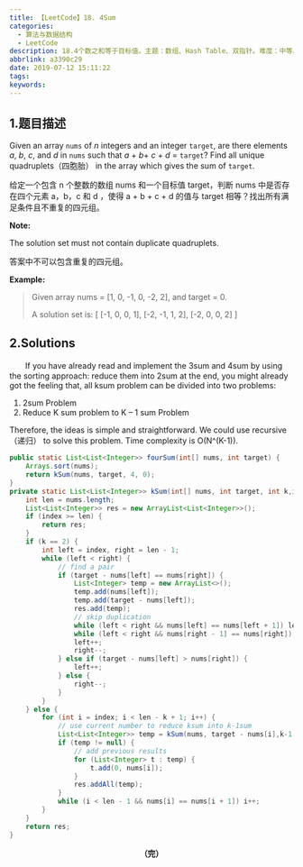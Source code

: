 ```yaml
---
title: 【LeetCode】18. 4Sum
categories:
  - 算法与数据结构
  - LeetCode
description: 18.4个数之和等于目标值。主题：数组、Hash Table、双指针。难度：中等。
abbrlink: a3390c29
date: 2019-07-12 15:11:22
tags:
keywords:
---
```


## 1.题目描述

Given an array `nums` of *n* integers and an integer `target`, are there elements *a*, *b*, *c*, and *d* in `nums` such that *a* + *b*+ *c* + *d* = `target`? Find all unique quadruplets（四胞胎） in the array which gives the sum of `target`.

给定一个包含 n 个整数的数组 nums 和一个目标值 target，判断 nums 中是否存在四个元素 a，b，c 和 d ，使得 a + b + c + d 的值与 target 相等？找出所有满足条件且不重复的四元组。

**Note:**

The solution set must not contain duplicate quadruplets.

答案中不可以包含重复的四元组。

**Example:**

> Given array nums = [1, 0, -1, 0, -2, 2], and target = 0.
>
> A solution set is:
> [
>   [-1,  0, 0, 1],
>   [-2, -1, 1, 2],
>   [-2,  0, 0, 2]
> ]

## 2.Solutions

　　If you have already read and implement the 3sum and 4sum by using the sorting approach: reduce them into 2sum at the end, you might already got the feeling that, all ksum problem can be divided into two problems:

1. 2sum Problem
2. Reduce K sum problem to K – 1 sum Problem

Therefore, the ideas is simple and straightforward. We could use recursive（递归） to solve this problem. Time complexity is O(N^(K-1)).

~~~java
public static List<List<Integer>> fourSum(int[] nums, int target) {
    Arrays.sort(nums);
    return kSum(nums, target, 4, 0);
}
private static List<List<Integer>> kSum(int[] nums, int target, int k,int index) {
    int len = nums.length;
    List<List<Integer>> res = new ArrayList<List<Integer>>();
    if (index >= len) {
        return res;
    }
    if (k == 2) {
        int left = index, right = len - 1;
        while (left < right) {
            // find a pair
            if (target - nums[left] == nums[right]) {
                List<Integer> temp = new ArrayList<>();
                temp.add(nums[left]);
                temp.add(target - nums[left]);
                res.add(temp);
                // skip duplication
                while (left < right && nums[left] == nums[left + 1]) left++;
                while (left < right && nums[right - 1] == nums[right]) right--;
                left++;
                right--;
            } else if (target - nums[left] > nums[right]) {
                left++;
            } else {
                right--;
            }
        }
    } else {
        for (int i = index; i < len - k + 1; i++) {
            // use current number to reduce ksum into k-1sum
            List<List<Integer>> temp = kSum(nums, target - nums[i],k-1,i+1);
            if (temp != null) {
                // add previous results
                for (List<Integer> t : temp) {
                    t.add(0, nums[i]);
                }
                res.addAll(temp);
            }
            while (i < len - 1 && nums[i] == nums[i + 1]) i++;
        }
    }
    return res;
}
~~~

<center><font style="font-weight:bold">（完）</font></center>
